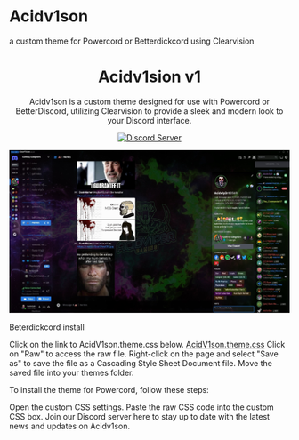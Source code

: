 # Acidv1son
a custom theme for Powercord or Betterdickcord using Clearvision


[discord-badge]: https://discord.com/api/guilds/897156326776520736/widget.png?style=shield
[discord-link]: https://discord.gg/RgZGCqKxAb

<div align="center">

# Acidv1sion v1
Acidv1son is a custom theme designed for use with Powercord or BetterDiscord, utilizing Clearvision to provide a sleek and modern look to your Discord interface.
  
[![Discord Server][discord-badge]][discord-link]

![v6 Sapphire](https://github.com/ac1dv1p3r/Acidv1son/blob/2d209519bb8598e153bc0d9b9e865c2c1554e96e/Screenshot/screenshot.png)

</div>

Beterdickcord install

Click on the link to AcidV1son.theme.css below.
[AcidV1son.theme.css](https://github.com/ac1dv1p3r/Acidv1son/blob/main/AcidV1son.theme.css)
Click on "Raw" to access the raw file.
Right-click on the page and select "Save as" to save the file as a Cascading Style Sheet Document file.
Move the saved file into your themes folder.


To install the theme for Powercord, follow these steps:

Open the custom CSS settings.
Paste the raw CSS code into the custom CSS box.
Join our Discord server here to stay up to date with the latest news and updates on Acidv1son.
